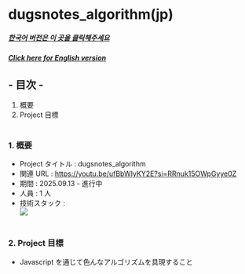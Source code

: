 # dugsnotes_algorithm(jp)

##### [한국어 버전은 이 곳을 클릭해주세요](README.md)

##### [Click here for English version](README_EN.md)

## - 目次 -

1. 概要
2. Project 目標
   </br>
   </br>

### 1. 概要

- Project タイトル : dugsnotes_algorithm
- 関連 URL : https://youtu.be/ufBbWIyKY2E?si=RRnuk15OWpGyye0Z
- 期間 : 2025.09.13 - 進行中
- 人員 : 1 人
- 技術スタック : </br>
  <img src="https://img.shields.io/badge/Javascript-F7DF1E?style=for-the-badge&logo=Javascript&logoColor=white">
  </br>
  </br>

### 2. Project 目標

- Javascript を通じて色んなアルゴリズムを具現すること
